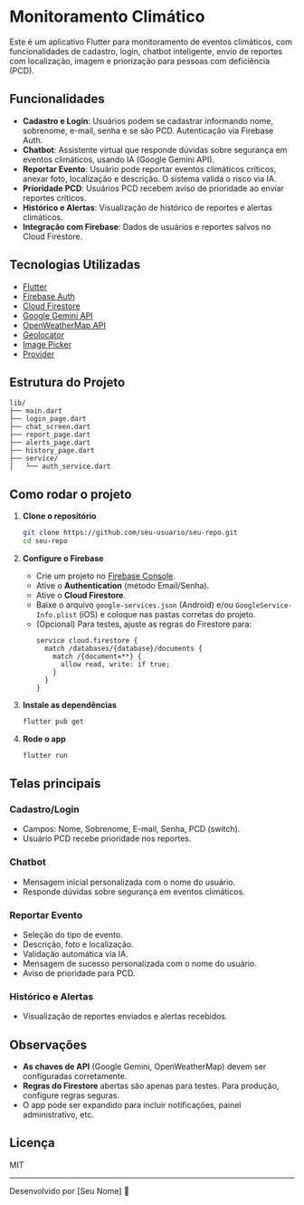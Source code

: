 # Monitoramento Climático

Este é um aplicativo Flutter para monitoramento de eventos climáticos, com funcionalidades de cadastro, login, chatbot inteligente, envio de reportes com localização, imagem e priorização para pessoas com deficiência (PCD).

## Funcionalidades

- **Cadastro e Login**: Usuários podem se cadastrar informando nome, sobrenome, e-mail, senha e se são PCD. Autenticação via Firebase Auth.
- **Chatbot**: Assistente virtual que responde dúvidas sobre segurança em eventos climáticos, usando IA (Google Gemini API).
- **Reportar Evento**: Usuário pode reportar eventos climáticos críticos, anexar foto, localização e descrição. O sistema valida o risco via IA.
- **Prioridade PCD**: Usuários PCD recebem aviso de prioridade ao enviar reportes críticos.
- **Histórico e Alertas**: Visualização de histórico de reportes e alertas climáticos.
- **Integração com Firebase**: Dados de usuários e reportes salvos no Cloud Firestore.

## Tecnologias Utilizadas

- [Flutter](https://flutter.dev/)
- [Firebase Auth](https://firebase.google.com/products/auth)
- [Cloud Firestore](https://firebase.google.com/products/firestore)
- [Google Gemini API](https://ai.google.dev/)
- [OpenWeatherMap API](https://openweathermap.org/api)
- [Geolocator](https://pub.dev/packages/geolocator)
- [Image Picker](https://pub.dev/packages/image_picker)
- [Provider](https://pub.dev/packages/provider)

## Estrutura do Projeto

```
lib/
├── main.dart
├── login_page.dart
├── chat_screen.dart
├── report_page.dart
├── alerts_page.dart
├── history_page.dart
├── service/
│   └── auth_service.dart
```

## Como rodar o projeto

1. **Clone o repositório**
   ```sh
   git clone https://github.com/seu-usuario/seu-repo.git
   cd seu-repo
   ```

2. **Configure o Firebase**
   - Crie um projeto no [Firebase Console](https://console.firebase.google.com/).
   - Ative o **Authentication** (método Email/Senha).
   - Ative o **Cloud Firestore**.
   - Baixe o arquivo `google-services.json` (Android) e/ou `GoogleService-Info.plist` (iOS) e coloque nas pastas corretas do projeto.
   - (Opcional) Para testes, ajuste as regras do Firestore para:
     ```
     service cloud.firestore {
       match /databases/{database}/documents {
         match /{document=**} {
           allow read, write: if true;
         }
       }
     }
     ```

3. **Instale as dependências**
   ```sh
   flutter pub get
   ```

4. **Rode o app**
   ```sh
   flutter run
   ```

## Telas principais

### Cadastro/Login

- Campos: Nome, Sobrenome, E-mail, Senha, PCD (switch).
- Usuário PCD recebe prioridade nos reportes.

### Chatbot

- Mensagem inicial personalizada com o nome do usuário.
- Responde dúvidas sobre segurança em eventos climáticos.

### Reportar Evento

- Seleção do tipo de evento.
- Descrição, foto e localização.
- Validação automática via IA.
- Mensagem de sucesso personalizada com o nome do usuário.
- Aviso de prioridade para PCD.

### Histórico e Alertas

- Visualização de reportes enviados e alertas recebidos.

## Observações

- **As chaves de API** (Google Gemini, OpenWeatherMap) devem ser configuradas corretamente.
- **Regras do Firestore** abertas são apenas para testes. Para produção, configure regras seguras.
- O app pode ser expandido para incluir notificações, painel administrativo, etc.

## Licença

MIT

---

Desenvolvido por [Seu Nome] 🚀
